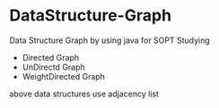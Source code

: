 # DataStructure-Graph

Data Structure Graph by using java for SOPT Studying

- Directed Graph
- UnDirectd Graph
- WeightDirected Graph

above data structures use adjacency list
